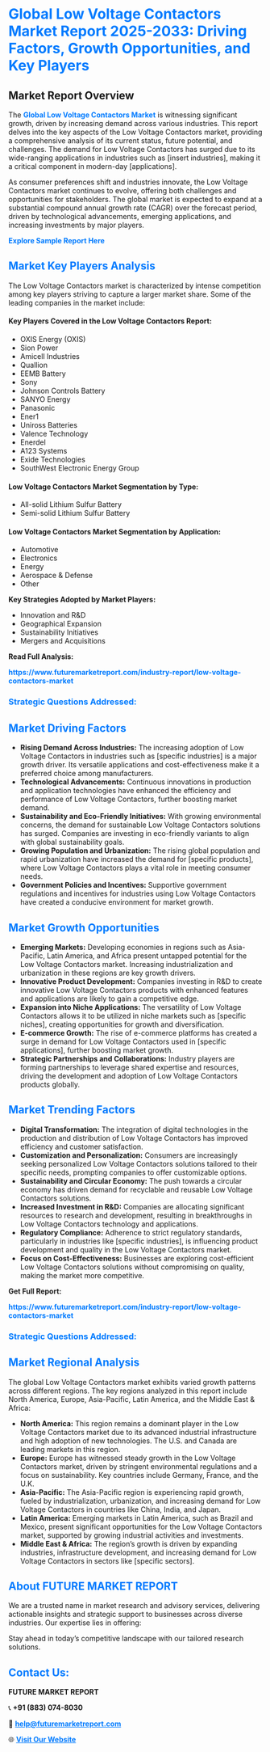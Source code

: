 <h1 style="color: #007BFF;">Global Low Voltage Contactors Market Report 2025-2033: Driving Factors, Growth Opportunities, and Key Players</h1>

<section id="overview">
<h2>Market Report Overview</h2>
<p>The <a href="https://www.futuremarketreport.com/industry-report/low-voltage-contactors-market" style="color: #007BFF; text-decoration: none;"><strong>Global Low Voltage Contactors Market</strong></a> is witnessing significant growth, driven by increasing demand across various industries. This report delves into the key aspects of the Low Voltage Contactors market, providing a comprehensive analysis of its current status, future potential, and challenges. The demand for Low Voltage Contactors has surged due to its wide-ranging applications in industries such as [insert industries], making it a critical component in modern-day [applications].</p>
<p>As consumer preferences shift and industries innovate, the Low Voltage Contactors market continues to evolve, offering both challenges and opportunities for stakeholders. The global market is expected to expand at a substantial compound annual growth rate (CAGR) over the forecast period, driven by technological advancements, emerging applications, and increasing investments by major players.</p>
</section>

<section id="overview">
<p><a href="https://www.futuremarketreport.com/request-sample/reportId=32411" style="color: #007BFF; text-decoration: none;"><strong>Explore Sample Report Here</strong></a></p>
</section>

<section id="key-players">
<h2 style="color: #007BFF;">Market Key Players Analysis</h2>
<p>The Low Voltage Contactors market is characterized by intense competition among key players striving to capture a larger market share. Some of the leading companies in the market include:</p>
<h4>Key Players Covered in the Low Voltage Contactors Report:</h4>
<ul><li>OXIS Energy (OXIS)</li><li>Sion Power</li><li>Amicell Industries</li><li>Quallion</li><li>EEMB Battery</li><li>Sony</li><li>Johnson Controls Battery</li><li>SANYO Energy</li><li>Panasonic</li><li>Ener1</li><li>Uniross Batteries</li><li>Valence Technology</li><li>Enerdel</li><li>A123 Systems</li><li>Exide Technologies</li><li>SouthWest Electronic Energy Group</li></ul>
<h4>Low Voltage Contactors Market Segmentation by Type:</h4>
<ul><li>All-solid Lithium Sulfur Battery</li><li>Semi-solid Lithium Sulfur Battery</li></ul>

<h4>Low Voltage Contactors Market Segmentation by Application:</h4>
<ul><li>Automotive</li><li>Electronics</li><li>Energy</li><li>Aerospace &amp; Defense</li><li>Other</li></ul>
<p><strong>Key Strategies Adopted by Market Players:</strong></p>
<ul>
<li>Innovation and R&D</li>
<li>Geographical Expansion</li>
<li>Sustainability Initiatives</li>
<li>Mergers and Acquisitions</li>
</ul>
</section>

<section>
<p><strong>Read Full Analysis: </strong></p><a href="https://www.futuremarketreport.com/industry-report/low-voltage-contactors-market" style="color: #007BFF; text-decoration: none;"><strong>https://www.futuremarketreport.com/industry-report/low-voltage-contactors-market</strong></a>
<h3 style="color: #007BFF;">Strategic Questions Addressed:</h3>
</section>

<section id="driving-factors">
<h2 style="color: #007BFF;">Market Driving Factors</h2>
<ul>
<li><strong>Rising Demand Across Industries:</strong> The increasing adoption of Low Voltage Contactors in industries such as [specific industries] is a major growth driver. Its versatile applications and cost-effectiveness make it a preferred choice among manufacturers.</li>
<li><strong>Technological Advancements:</strong> Continuous innovations in production and application technologies have enhanced the efficiency and performance of Low Voltage Contactors, further boosting market demand.</li>
<li><strong>Sustainability and Eco-Friendly Initiatives:</strong> With growing environmental concerns, the demand for sustainable Low Voltage Contactors solutions has surged. Companies are investing in eco-friendly variants to align with global sustainability goals.</li>
<li><strong>Growing Population and Urbanization:</strong> The rising global population and rapid urbanization have increased the demand for [specific products], where Low Voltage Contactors plays a vital role in meeting consumer needs.</li>
<li><strong>Government Policies and Incentives:</strong> Supportive government regulations and incentives for industries using Low Voltage Contactors have created a conducive environment for market growth.</li>
</ul>
</section>

<section id="growth-opportunities">
<h2 style="color: #007BFF;">Market Growth Opportunities</h2>
<ul>
<li><strong>Emerging Markets:</strong> Developing economies in regions such as Asia-Pacific, Latin America, and Africa present untapped potential for the Low Voltage Contactors market. Increasing industrialization and urbanization in these regions are key growth drivers.</li>
<li><strong>Innovative Product Development:</strong> Companies investing in R&D to create innovative Low Voltage Contactors products with enhanced features and applications are likely to gain a competitive edge.</li>
<li><strong>Expansion into Niche Applications:</strong> The versatility of Low Voltage Contactors allows it to be utilized in niche markets such as [specific niches], creating opportunities for growth and diversification.</li>
<li><strong>E-commerce Growth:</strong> The rise of e-commerce platforms has created a surge in demand for Low Voltage Contactors used in [specific applications], further boosting market growth.</li>
<li><strong>Strategic Partnerships and Collaborations:</strong> Industry players are forming partnerships to leverage shared expertise and resources, driving the development and adoption of Low Voltage Contactors products globally.</li>
</ul>
</section>

<section id="trending-factors">
<h2 style="color: #007BFF;">Market Trending Factors</h2>
<ul>
<li><strong>Digital Transformation:</strong> The integration of digital technologies in the production and distribution of Low Voltage Contactors has improved efficiency and customer satisfaction.</li>
<li><strong>Customization and Personalization:</strong> Consumers are increasingly seeking personalized Low Voltage Contactors solutions tailored to their specific needs, prompting companies to offer customizable options.</li>
<li><strong>Sustainability and Circular Economy:</strong> The push towards a circular economy has driven demand for recyclable and reusable Low Voltage Contactors solutions.</li>
<li><strong>Increased Investment in R&D:</strong> Companies are allocating significant resources to research and development, resulting in breakthroughs in Low Voltage Contactors technology and applications.</li>
<li><strong>Regulatory Compliance:</strong> Adherence to strict regulatory standards, particularly in industries like [specific industries], is influencing product development and quality in the Low Voltage Contactors market.</li>
<li><strong>Focus on Cost-Effectiveness:</strong> Businesses are exploring cost-efficient Low Voltage Contactors solutions without compromising on quality, making the market more competitive.</li>
</ul>
</section>

<section>
<p><strong>Get Full Report: </strong></p><a href="https://www.futuremarketreport.com/industry-report/low-voltage-contactors-market" style="color: #007BFF; text-decoration: none;"><strong>https://www.futuremarketreport.com/industry-report/low-voltage-contactors-market</strong></a>
<h3 style="color: #007BFF;">Strategic Questions Addressed:</h3>
</section>


<section id="regional-analysis">
<h2 style="color: #007BFF;">Market Regional Analysis</h2>
<p>The global Low Voltage Contactors market exhibits varied growth patterns across different regions. The key regions analyzed in this report include North America, Europe, Asia-Pacific, Latin America, and the Middle East & Africa:</p>
<ul>
<li><strong>North America:</strong> This region remains a dominant player in the Low Voltage Contactors market due to its advanced industrial infrastructure and high adoption of new technologies. The U.S. and Canada are leading markets in this region.</li>
<li><strong>Europe:</strong> Europe has witnessed steady growth in the Low Voltage Contactors market, driven by stringent environmental regulations and a focus on sustainability. Key countries include Germany, France, and the U.K.</li>
<li><strong>Asia-Pacific:</strong> The Asia-Pacific region is experiencing rapid growth, fueled by industrialization, urbanization, and increasing demand for Low Voltage Contactors in countries like China, India, and Japan.</li>
<li><strong>Latin America:</strong> Emerging markets in Latin America, such as Brazil and Mexico, present significant opportunities for the Low Voltage Contactors market, supported by growing industrial activities and investments.</li>
<li><strong>Middle East & Africa:</strong> The region’s growth is driven by expanding industries, infrastructure development, and increasing demand for Low Voltage Contactors in sectors like [specific sectors].</li>
</ul>
</section>

<footer>
<h2 style="color: #007BFF;">About FUTURE MARKET REPORT</h2>
<p>We are a trusted name in market research and advisory services, delivering actionable insights and strategic support to businesses across diverse industries. Our expertise lies in offering:</p>

<p>Stay ahead in today’s competitive landscape with our tailored research solutions.</p>

<h2 style="color: #007BFF;">Contact Us:</h2>
<p><strong>FUTURE MARKET REPORT</strong></p>
<p>📞 <strong>+91 (883) 074-8030</strong></p>
<p>📧 <strong><a href="mailto:help@futuremarketreport.com" style="color: #007BFF;">help@futuremarketreport.com</a></strong></p>
<p>🌐 <strong><a href="https://www.futuremarketreport.com/" style="color: #007BFF;">Visit Our Website</a></strong></p>
</footer>